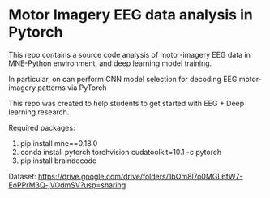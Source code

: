 # Motor Imagery EEG data analysis in Pytorch

This repo contains a source code analysis of motor-imagery EEG data in MNE-Python environment, and deep learning model training. 

In particular, on can perform CNN model selection for decoding EEG motor-imagery patterns via PyTorch

This repo was created to help students to get started with EEG + Deep learning research. 

Required packages:
1) pip install mne==0.18.0 
2) conda install pytorch torchvision cudatoolkit=10.1 -c pytorch
3) pip install braindecode

Dataset: 
https://drive.google.com/drive/folders/1bOm8l7o0MGL6fW7-EoPPrM3Q-jVOdmSV?usp=sharing
